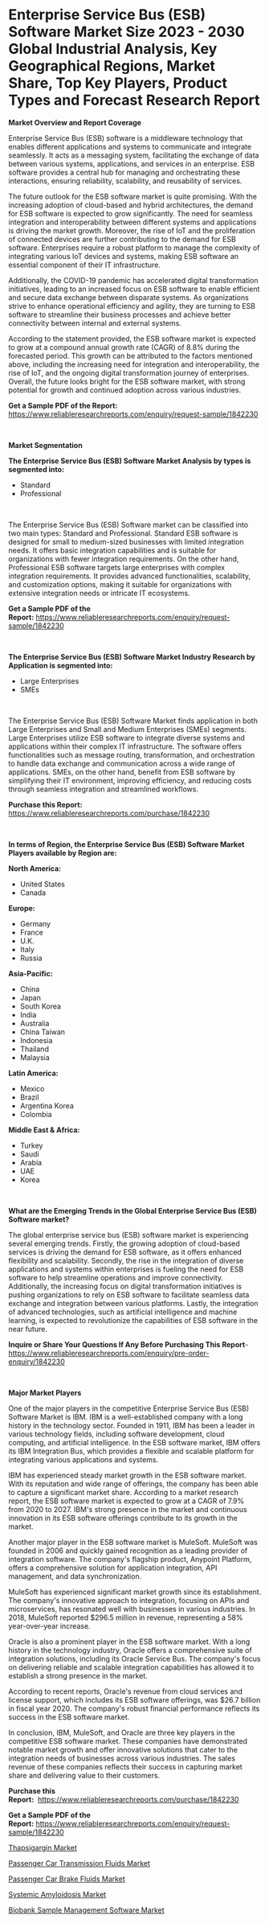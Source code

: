 <p><h1>Enterprise Service Bus (ESB) Software Market Size 2023 - 2030 Global Industrial Analysis, Key Geographical Regions, Market Share, Top Key Players, Product Types and Forecast Research Report</h1></p><p><strong>Market Overview and Report Coverage</strong></p>
<p><p>Enterprise Service Bus (ESB) software is a middleware technology that enables different applications and systems to communicate and integrate seamlessly. It acts as a messaging system, facilitating the exchange of data between various systems, applications, and services in an enterprise. ESB software provides a central hub for managing and orchestrating these interactions, ensuring reliability, scalability, and reusability of services.</p><p>The future outlook for the ESB software market is quite promising. With the increasing adoption of cloud-based and hybrid architectures, the demand for ESB software is expected to grow significantly. The need for seamless integration and interoperability between different systems and applications is driving the market growth. Moreover, the rise of IoT and the proliferation of connected devices are further contributing to the demand for ESB software. Enterprises require a robust platform to manage the complexity of integrating various IoT devices and systems, making ESB software an essential component of their IT infrastructure.</p><p>Additionally, the COVID-19 pandemic has accelerated digital transformation initiatives, leading to an increased focus on ESB software to enable efficient and secure data exchange between disparate systems. As organizations strive to enhance operational efficiency and agility, they are turning to ESB software to streamline their business processes and achieve better connectivity between internal and external systems.</p><p>According to the statement provided, the ESB software market is expected to grow at a compound annual growth rate (CAGR) of 8.8% during the forecasted period. This growth can be attributed to the factors mentioned above, including the increasing need for integration and interoperability, the rise of IoT, and the ongoing digital transformation journey of enterprises. Overall, the future looks bright for the ESB software market, with strong potential for growth and continued adoption across various industries.</p></p>
<p><strong>Get a Sample PDF of the Report:</strong> <a href="https://www.reliableresearchreports.com/enquiry/request-sample/1842230">https://www.reliableresearchreports.com/enquiry/request-sample/1842230</a></p>
<p>&nbsp;</p>
<p><strong>Market Segmentation</strong></p>
<p><strong>The Enterprise Service Bus (ESB) Software Market Analysis by types is segmented into:</strong></p>
<p><ul><li>Standard</li><li>Professional</li></ul></p>
<p>&nbsp;</p>
<p><p>The Enterprise Service Bus (ESB) Software market can be classified into two main types: Standard and Professional. Standard ESB software is designed for small to medium-sized businesses with limited integration needs. It offers basic integration capabilities and is suitable for organizations with fewer integration requirements. On the other hand, Professional ESB software targets large enterprises with complex integration requirements. It provides advanced functionalities, scalability, and customization options, making it suitable for organizations with extensive integration needs or intricate IT ecosystems.</p></p>
<p><strong>Get a Sample PDF of the Report:</strong>&nbsp;<a href="https://www.reliableresearchreports.com/enquiry/request-sample/1842230">https://www.reliableresearchreports.com/enquiry/request-sample/1842230</a></p>
<p>&nbsp;</p>
<p><strong>The Enterprise Service Bus (ESB) Software Market Industry Research by Application is segmented into:</strong></p>
<p><ul><li>Large Enterprises</li><li>SMEs</li></ul></p>
<p>&nbsp;</p>
<p><p>The Enterprise Service Bus (ESB) Software Market finds application in both Large Enterprises and Small and Medium Enterprises (SMEs) segments. Large Enterprises utilize ESB software to integrate diverse systems and applications within their complex IT infrastructure. The software offers functionalities such as message routing, transformation, and orchestration to handle data exchange and communication across a wide range of applications. SMEs, on the other hand, benefit from ESB software by simplifying their IT environment, improving efficiency, and reducing costs through seamless integration and streamlined workflows.</p></p>
<p><strong>Purchase this Report:</strong>&nbsp; <a href="https://www.reliableresearchreports.com/purchase/1842230">https://www.reliableresearchreports.com/purchase/1842230</a></p>
<p>&nbsp;</p>
<p><strong>In terms of Region, the Enterprise Service Bus (ESB) Software Market Players available by Region are:</strong></p>
<p>
    <p> <strong> North America: </strong>
        <ul>
            <li>United States</li>
            <li>Canada</li>
        </ul>
        </p> 
    <p> <strong> Europe: </strong>
        <ul>
            <li>Germany</li>
            <li>France</li>
            <li>U.K.</li>
            <li>Italy</li>
            <li>Russia</li>
        </ul>
        </p> 
    <p> <strong> Asia-Pacific: </strong>
        <ul>
            <li>China</li>
            <li>Japan</li>
            <li>South Korea</li>
            <li>India</li>
            <li>Australia</li>
            <li>China Taiwan</li>
            <li>Indonesia</li>
            <li>Thailand</li>
            <li>Malaysia</li>
        </ul>
        </p> 
    <p> <strong> Latin America: </strong>
        <ul>
            <li>Mexico</li>
            <li>Brazil</li>
            <li>Argentina Korea</li>
            <li>Colombia</li>
        </ul>
        </p> 
    <p> <strong> Middle East & Africa: </strong>
        <ul>
            <li>Turkey</li>
            <li>Saudi</li>
            <li>Arabia</li>
            <li>UAE</li>
            <li>Korea</li>
        </ul>
    </p>
    </p>
<p>&nbsp;</p>
<p><strong>What are the Emerging Trends in the Global Enterprise Service Bus (ESB) Software market?</strong></p>
<p><p>The global enterprise service bus (ESB) software market is experiencing several emerging trends. Firstly, the growing adoption of cloud-based services is driving the demand for ESB software, as it offers enhanced flexibility and scalability. Secondly, the rise in the integration of diverse applications and systems within enterprises is fueling the need for ESB software to help streamline operations and improve connectivity. Additionally, the increasing focus on digital transformation initiatives is pushing organizations to rely on ESB software to facilitate seamless data exchange and integration between various platforms. Lastly, the integration of advanced technologies, such as artificial intelligence and machine learning, is expected to revolutionize the capabilities of ESB software in the near future.</p></p>
<p><strong>Inquire or Share Your Questions If Any Before Purchasing This Report</strong>- <a href="https://www.reliableresearchreports.com/enquiry/pre-order-enquiry/1842230">https://www.reliableresearchreports.com/enquiry/pre-order-enquiry/1842230</a></p>
<p>&nbsp;</p>
<p><strong>Major Market Players</strong></p>
<p><p>One of the major players in the competitive Enterprise Service Bus (ESB) Software Market is IBM. IBM is a well-established company with a long history in the technology sector. Founded in 1911, IBM has been a leader in various technology fields, including software development, cloud computing, and artificial intelligence. In the ESB software market, IBM offers its IBM Integration Bus, which provides a flexible and scalable platform for integrating various applications and systems.</p><p>IBM has experienced steady market growth in the ESB software market. With its reputation and wide range of offerings, the company has been able to capture a significant market share. According to a market research report, the ESB software market is expected to grow at a CAGR of 7.9% from 2020 to 2027. IBM's strong presence in the market and continuous innovation in its ESB software offerings contribute to its growth in the market.</p><p>Another major player in the ESB software market is MuleSoft. MuleSoft was founded in 2006 and quickly gained recognition as a leading provider of integration software. The company's flagship product, Anypoint Platform, offers a comprehensive solution for application integration, API management, and data synchronization.</p><p>MuleSoft has experienced significant market growth since its establishment. The company's innovative approach to integration, focusing on APIs and microservices, has resonated well with businesses in various industries. In 2018, MuleSoft reported $296.5 million in revenue, representing a 58% year-over-year increase.</p><p>Oracle is also a prominent player in the ESB software market. With a long history in the technology industry, Oracle offers a comprehensive suite of integration solutions, including its Oracle Service Bus. The company's focus on delivering reliable and scalable integration capabilities has allowed it to establish a strong presence in the market.</p><p>According to recent reports, Oracle's revenue from cloud services and license support, which includes its ESB software offerings, was $26.7 billion in fiscal year 2020. The company's robust financial performance reflects its success in the ESB software market.</p><p>In conclusion, IBM, MuleSoft, and Oracle are three key players in the competitive ESB software market. These companies have demonstrated notable market growth and offer innovative solutions that cater to the integration needs of businesses across various industries. The sales revenue of these companies reflects their success in capturing market share and delivering value to their customers.</p></p>
<p><strong>Purchase this Report:</strong>&nbsp;&nbsp;<a href="https://www.reliableresearchreports.com/purchase/1842230">https://www.reliableresearchreports.com/purchase/1842230</a></p>
<p></p>
<p><strong>Get a Sample PDF of the Report:</strong>&nbsp;<a href="https://www.reliableresearchreports.com/enquiry/request-sample/1842230">https://www.reliableresearchreports.com/enquiry/request-sample/1842230</a></p>
<p><p><a href="https://www.linkedin.com/pulse/decoding-thapsigargin-market-deep-dive-latest-trends-segmentation/">Thapsigargin Market</a></p><p><a href="https://medium.com/@kavonhansen3626/analyzing-passenger-car-transmission-fluids-market-global-industry-perspective-and-forecast-2023-ade2a0ba0bfd">Passenger Car Transmission Fluids Market</a></p><p><a href="https://medium.com/@eloisadavis6326/passenger-car-brake-fluids-market-size-cagr-trends-2024-2030-43a91bc922a1">Passenger Car Brake Fluids Market</a></p><p><a href="https://www.linkedin.com/pulse/systemic-amyloidosis-market-insights-players-forecast/">Systemic Amyloidosis Market</a></p><p><a href="https://www.linkedin.com/pulse/biobank-sample-management-software-market-research-report-unlocks/">Biobank Sample Management Software Market</a></p></p>